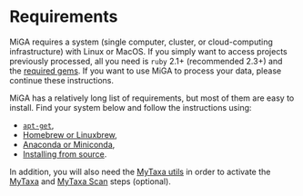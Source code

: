 # Requirements

MiGA requires a system (single computer, cluster, or cloud-computing
infrastructure) with Linux or MacOS. If you simply want to access projects
previously processed, all you need is `ruby` 2.1+ (recommended 2.3+) and the
[required gems](#ruby-libraries). If you want to use MiGA to process your data,
please continue these instructions.

MiGA has a relatively long list of requirements, but most of them are easy to
install. Find your system below and follow the instructions using:

* [`apt-get`](requirements/apt-get.md),
* [Homebrew or Linuxbrew](requirements/brew.md),
* [Anaconda or Miniconda](requirements/conda.md),
* [Installing from source](requirements/source.md).

In addition, you will also need the [MyTaxa utils](requirements/mytaxa.md)
in order to activate the [MyTaxa](../part5/workflow.md#mytaxa) and
[MyTaxa Scan](../part5/workflow.md#mytaxa-scan) steps (optional).

